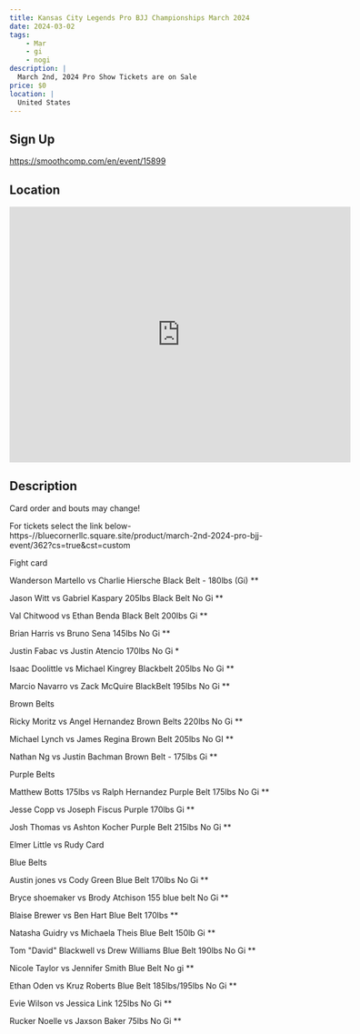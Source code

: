 ```yaml
---
title: Kansas City Legends Pro BJJ Championships March 2024
date: 2024-03-02
tags:
    - Mar
    - gi 
    - nogi 
description: |
  March 2nd, 2024 Pro Show Tickets are on Sale
price: $0
location: |
  United States
---
```

## Sign Up
https://smoothcomp.com/en/event/15899

## Location
<iframe src="https://www.google.com/maps/embed?pb=!1m18!1m12!1m3!1d12345.6789!2d!3d!2m3!1f0!2f0!3f0!3m2!1i1024!2i768!4f13.1!3m3!1m2!1s0x0%3A0x0!2z!5e0!3m2!1sen!2sus!4v1234567890" width="600" height="450" style="border:0;" allowfullscreen="" loading="lazy"></iframe>

## Description
Card order and bouts may change!


For tickets select the link below- https-//bluecornerllc.square.site/product/march-2nd-2024-pro-bjj-event/362?cs=true&cst=custom


Fight card


Wanderson Martello vs Charlie Hiersche Black Belt - 180lbs (Gi) **


Jason Witt vs Gabriel Kaspary 205lbs Black Belt No Gi **


Val Chitwood vs Ethan Benda Black Belt 200lbs Gi **


Brian Harris vs Bruno Sena 145lbs No Gi **


Justin Fabac vs Justin Atencio 170lbs No Gi *


Isaac Doolittle vs Michael Kingrey Blackbelt 205lbs No Gi **


Marcio Navarro vs Zack McQuire BlackBelt 195lbs No Gi **


Brown Belts


Ricky Moritz vs Angel Hernandez Brown Belts 220lbs No Gi **


Michael Lynch vs James Regina Brown Belt 205lbs No GI **


Nathan Ng vs Justin Bachman Brown Belt - 175lbs Gi **


Purple Belts


Matthew Botts 175lbs vs Ralph Hernandez Purple Belt 175lbs No Gi **


Jesse Copp vs Joseph Fiscus Purple 170lbs Gi **


Josh Thomas vs Ashton Kocher Purple Belt 215lbs No Gi **


Elmer Little vs Rudy Card


Blue Belts


Austin jones vs Cody Green Blue Belt 170lbs No Gi **


Bryce shoemaker vs Brody Atchison 155 blue belt No Gi **


Blaise Brewer vs Ben Hart Blue Belt 170lbs **


Natasha Guidry vs Michaela Theis Blue Belt 150lb Gi **


Tom "David" Blackwell vs Drew Williams Blue Belt 190lbs No Gi **


Nicole Taylor vs Jennifer Smith Blue Belt No gi **


Ethan Oden vs Kruz Roberts Blue Belt 185lbs/195lbs No Gi **


Evie Wilson vs Jessica Link 125lbs No Gi **


Rucker Noelle vs Jaxson Baker 75lbs No Gi **